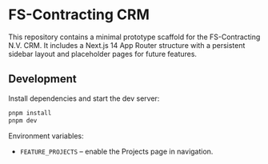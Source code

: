 # FS-Contracting CRM

This repository contains a minimal prototype scaffold for the FS-Contracting N.V. CRM. It includes a Next.js 14 App Router structure with a persistent sidebar layout and placeholder pages for future features.

## Development

Install dependencies and start the dev server:

```bash
pnpm install
pnpm dev
```

Environment variables:

- `FEATURE_PROJECTS` – enable the Projects page in navigation.
